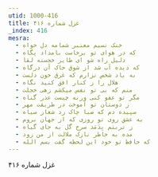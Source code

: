 ```yaml
---
utid: 1000-416
title: غزل شماره ۴۱۶
_index: 416
mesra:
  - خنک نسیم معنبر شمامه دل خواه
  - که در هوای تو برخاست بامداد پگاه
  - دلیل راه شو ای طایر خجسته لقا
  - که دیده آب شد از شوق خاک آن درگاه
  - به یاد شخص نزارم که غرق خون دلست
  - هلال را ز کنار افق کنید نگاه
  - منم که بی تو نفس میکشم زهی خجلت
  - مگر تو عفو کنی ورنه چیست عذر گناه
  - ز دوستان تو آموخت در طریقت مهر
  - سپیده دم که صبا چاک زد شعار سیاه
  - به عشق روی تو روزی که از جهان بروم
  - ز تربتم بِدَمَد سرخ گل به جای گیاه
  - مده به خاطر نازک ملالت از من زود
  - که حافظ تو خود این لحظه گفت بسم الله
---
```

غزل شماره ۴۱۶
